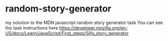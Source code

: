 # random-story-generator
my solution to the MDN javascript random story generator task
You can see the task instructions here https://developer.mozilla.org/en-US/docs/Learn/JavaScript/First_steps/Silly_story_generator
